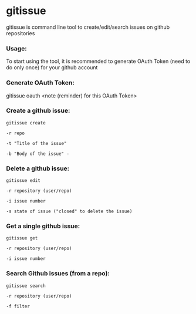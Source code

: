 # gitissue
gitissue is command line tool to create/edit/search issues on github repositories

### Usage:
To start using the tool, it is recommended to generate OAuth Token (need to do only once) for your github account

### Generate OAuth Token:
gitissue oauth <note (reminder) for this OAuth Token>

### Create a github issue:
    gitissue create

    -r repo

    -t "Title of the issue"

    -b "Body of the issue" -

### Delete a github issue:
    gitissue edit

    -r repository (user/repo)

    -i issue number

    -s state of issue ("closed" to delete the issue)

### Get a single github issue:
    gitissue get

    -r repository (user/repo)

    -i issue number

### Search Github issues (from a repo):
    gitissue search

    -r repository (user/repo)

    -f filter
